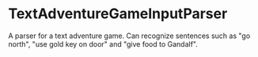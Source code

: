 # TextAdventureGameInputParser
A parser for a text adventure game. Can recognize sentences such as "go north", "use gold key on door" and "give food to Gandalf".
